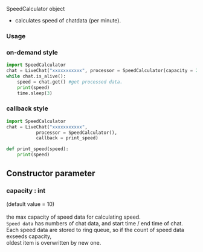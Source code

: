 SpeedCalculator object
+ calculates speed of chatdata (per minute).
### Usage
### on-demand style
```python
import SpeedCalculator
chat = LiveChat("xxxxxxxxxxx", processor = SpeedCalculator(capacity = 20)) 
while chat.is_alive():
    speed = chat.get() #get processed data.
    print(speed)
    time.sleep(3)
```
### callback style
```python
import SpeedCalculator
chat = LiveChat("xxxxxxxxxxx", 
           processor = SpeedCalculator(), 
           callback = print_speed) 

def print_speed(speed):
    print(speed)
```



## Constructor parameter 
### capacity : int
(default value = 10) <br>
 <br>
the max capacity of speed data for calculating speed. <br>
`Speed data` has numbers of chat data, and start time / end time of chat. <br>
Each speed data are stored to ring queue, so if the count of speed data  exseeds capacity, <br>
oldest item is overwritten by new one.


